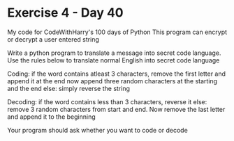 # Exercise 4 - Day 40

My code for CodeWithHarry's 100 days of Python
This program can encrypt or decrypt a user entered string

Write a python program to translate a message into secret code language. Use the rules below to translate normal English into secret code language

Coding:
 if the word contains atleast 3 characters, remove the first letter and append it at the end
   now append three random characters at the starting and the end
 else:
   simply reverse the string

Decoding:
 if the word contains less than 3 characters, reverse it
 else:
   remove 3 random characters from start and end. Now remove the last letter and append it to the beginning

Your program should ask whether you want to code or decode
